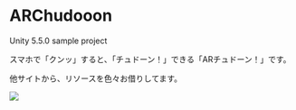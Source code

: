 # ARChudooon
Unity 5.5.0 sample project

スマホで「クンッ」すると、「チュドーン！」できる「ARチュドーン！」です。

他サイトから、リソースを色々お借りしてます。

<img src="https://github.com/wiki/ktakaya/ARChudooon/blob/master/Screenshot.png" />
